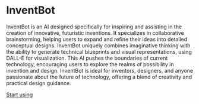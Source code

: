 # InventBot

InventBot is an AI designed specifically for inspiring and assisting in the creation of innovative, futuristic inventions. It specializes in collaborative brainstorming, helping users to expand and refine their ideas into detailed conceptual designs. InventBot uniquely combines imaginative thinking with the ability to generate technical blueprints and visual representations, using DALL-E for visualization. This AI pushes the boundaries of current technology, encouraging users to explore the realms of possibility in invention and design. InventBot is ideal for inventors, designers, and anyone passionate about the future of technology, offering a blend of creativity and practical design guidance.

[Start using](https://chat.openai.com/g/g-qtqhMFHcq)